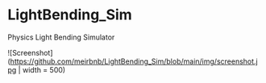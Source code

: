 # LightBending_Sim
Physics Light Bending Simulator 

![Screenshot](https://github.com/meirbnb/LightBending_Sim/blob/main/img/screenshot.jpg | width = 500)

